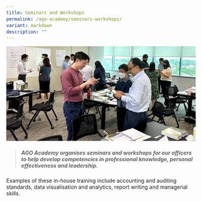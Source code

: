 ```yaml
---
title: Seminars and Workshops
permalink: /ago-academy/seminars-workshops/
variant: markdown
description: ""
---
```

![Workshop_2](/images/website_seminar2_800x400.jpg)

> ##### **AGO Academy organises seminars and workshops for our officers to help develop competencies in professional knowledge, personal effectiveness and leadership.** 

Examples of these in-house training include accounting and auditing standards, data visualisation and analytics, report writing and managerial skills.